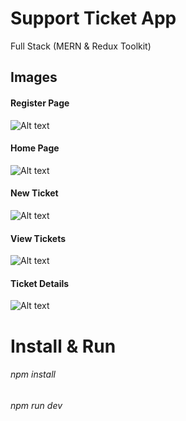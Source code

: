 # Support Ticket App

Full Stack (MERN & Redux Toolkit)

## Images

#### Register Page
<img src="https://i.ibb.co/L0NynKf/Screenshot-2022-12-24-180436.png" alt="Alt text" title="Optional title">

#### Home Page
<img src="https://i.ibb.co/Npxt85P/Screenshot-2022-12-24-180151.png" alt="Alt text" title="Optional title">

#### New Ticket
<img src="https://i.ibb.co/Qrk6135/Screenshot-2022-12-24-180223.png" alt="Alt text" title="Optional title">

#### View Tickets
<img src="https://i.ibb.co/5Md1H1d/Screenshot-2022-12-24-180300.png" alt="Alt text" title="Optional title">

#### Ticket Details
<img src="https://i.ibb.co/nCsFHNg/Screenshot-2022-12-24-180331.png" alt="Alt text" title="Optional title">


# Install & Run

###### npm install
###### npm run dev
